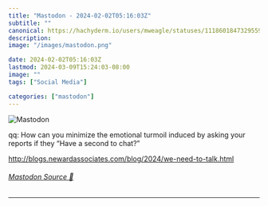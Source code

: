 ```yaml
---
title: "Mastodon - 2024-02-02T05:16:03Z"
subtitle: ""
canonical: https://hachyderm.io/users/mweagle/statuses/111860184732955997
description:
image: "/images/mastodon.png"

date: 2024-02-02T05:16:03Z
lastmod: 2024-03-09T15:24:03-08:00
image: ""
tags: ["Social Media"]

categories: ["mastodon"]
---
```

![Mastodon](/images/mastodon.png)

<p>qq: How can you minimize the emotional turmoil induced by asking your reports if they “Have a second to chat?”</p><p><a href="http://blogs.newardassociates.com/blog/2024/we-need-to-talk.html" target="_blank" rel="nofollow noopener noreferrer" translate="no"><span class="invisible">http://</span><span class="ellipsis">blogs.newardassociates.com/blo</span><span class="invisible">g/2024/we-need-to-talk.html</span></a></p>


###### [Mastodon Source 🐘](https://hachyderm.io/@mweagle/111860184732955997)

___
